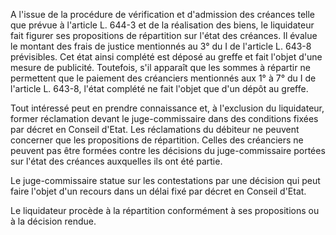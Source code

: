 A l'issue de la procédure de vérification et d'admission des créances telle que prévue à l'article L. 644-3 et de la réalisation des biens, le liquidateur fait figurer ses propositions de répartition sur l'état des créances. Il évalue le montant des frais de justice mentionnés au 3° du I de l'article L. 643-8 prévisibles. Cet état ainsi complété est déposé au greffe et fait l'objet d'une mesure de publicité. Toutefois, s'il apparaît que les sommes à répartir ne permettent que le paiement des créanciers mentionnés aux 1° à 7° du I de l'article L. 643-8, l'état complété ne fait l'objet que d'un dépôt au greffe.


Tout intéressé peut en prendre connaissance et, à l'exclusion du liquidateur, former réclamation devant le juge-commissaire dans des conditions fixées par décret en Conseil d'Etat. Les réclamations du débiteur ne peuvent concerner que les propositions de répartition. Celles des créanciers ne peuvent pas être formées contre les décisions du juge-commissaire portées sur l'état des créances auxquelles ils ont été partie.


Le juge-commissaire statue sur les contestations par une décision qui peut faire l'objet d'un recours dans un délai fixé par décret en Conseil d'Etat.


Le liquidateur procède à la répartition conformément à ses propositions ou à la décision rendue.

